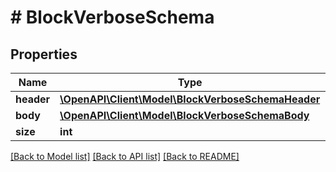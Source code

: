 # # BlockVerboseSchema

## Properties

Name | Type | Description | Notes
------------ | ------------- | ------------- | -------------
**header** | [**\OpenAPI\Client\Model\BlockVerboseSchemaHeader**](BlockVerboseSchemaHeader.md) |  | [optional] 
**body** | [**\OpenAPI\Client\Model\BlockVerboseSchemaBody**](BlockVerboseSchemaBody.md) |  | [optional] 
**size** | **int** |  | [optional] 

[[Back to Model list]](../../README.md#documentation-for-models) [[Back to API list]](../../README.md#documentation-for-api-endpoints) [[Back to README]](../../README.md)


